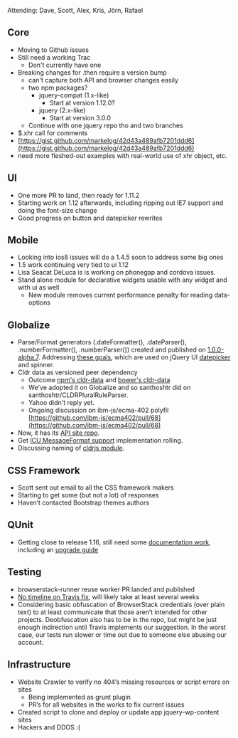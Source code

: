 Attending: Dave, Scott, Alex, Kris, Jörn, Rafael

## Core
* Moving to Github issues
* Still need a working Trac
  * Don't currently have one
* Breaking changes for .then require a version bump
  * can't capture both API and browser changes easily
  * two npm packages?
    * jquery-compat (1.x-like)
      * Start at version 1.12.0?
    * jquery (2.x-like)
      * Start at version 3.0.0
  * Continue with one jquery repo tho and two branches
* $.xhr call for comments
* [https://gist.github.com/markelog/42d43a489afb7201ddd6](https://gist.github.com/markelog/42d43a489afb7201ddd6)
* need more fleshed-out examples with real-world use of xhr object, etc.

## UI
* One more PR to land, then ready for 1.11.2
* Starting work on 1.12 afterwards, including ripping out IE7 support and doing the font-size change
* Good progress on button and datepicker rewrites

## Mobile
* Looking into ios8 issues will do a 1.4.5 soon to address some big ones
* 1.5 work continuing very tied to ui 1.12
* Lisa Seacat DeLuca is is working on phonegap and cordova issues.
* Stand alone module for declarative widgets usable with any widget and with ui as well
  * New module removes current performance penalty for reading data- options

## Globalize
* Parse/Format generators (.dateFormatter(), .dateParser(), .numberFormatter(), .numberParser()) created and published on [1.0.0-alpha.7](https://github.com/jquery/globalize/tree/1.0.0-alpha.7). Addressing [these goals](https://github.com/jquery/globalize/issues/294), which are used on jQuery UI [datepicker](https://github.com/jquery/jquery-ui/pull/1341) and spinner.
* Cldr data as versioned peer dependency
  * Outcome [npm's cldr-data](https://github.com/rxaviers/cldr-data-npm) and [bower's cldr-data](https://github.com/rxaviers/cldr-data-bower)
  * We've adopted it on Globalize and so santhoshtr did on santhoshtr/CLDRPluralRuleParser.
  * Yahoo didn't reply yet.
  * Ongoing discussion on ibm-js/ecma-402 polyfil [https://github.com/ibm-js/ecma402/pull/68](https://github.com/ibm-js/ecma402/pull/68)
* Now, it has its [API site repo](https://github.com/jquery/api.globalizejs.com).
* Get [ICU MessageFormat support](https://github.com/jquery/globalize/pull/321) implementation rolling.
* Discussing naming of [cldrjs module](https://github.com/rxaviers/cldrjs/issues/7).

## CSS Framework
* Scott sent out email to all the CSS framework makers
* Starting to get some (but not a lot) of responses
* Haven’t contacted Bootstrap themes authors

## QUnit
* Getting close to release 1.16, still need some [documentation work](https://github.com/jquery/qunitjs.com/issues), including an [upgrade guide](https://github.com/jquery/qunitjs.com/issues/86)

## Testing
* browserstack-runner reuse worker PR landed and published
* [No timeline on Travis fix](https://github.com/travis-ci/travis-ci/issues/1946#issuecomment-56356134), will likely take at least several weeks
* Considering basic obfuscation of BrowserStack credentials (over plain text) to at least communicate that those aren’t intended for other projects. Deobfuscation also has to be in the repo, but might be just enough indirection until Travis implements our suggestion. In the worst case, our tests run slower or time out due to someone else abusing our account.

## Infrastructure
* Website Crawler to verify no 404’s missing resources or script errors on sites
  * Being implemented as grunt plugin
  * PR’s for all websites in the works to fix current issues
* Created script to clone and deploy or update app jquery-wp-content sites
* Hackers and DDOS :(
